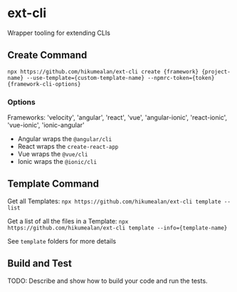 # ext-cli
Wrapper tooling for extending CLIs

## Create Command
`npx https://github.com/hikumealan/ext-cli create {framework} {project-name} --use-template={custom-template-name} --npmrc-token={token} {framework-cli-options}`
### Options
Frameworks: 'velocity', 'angular', 'react', 'vue', 'angular-ionic', 'react-ionic', 'vue-ionic', 'ionic-angular'
* Angular wraps the `@angular/cli`
* React wraps the `create-react-app`
* Vue wraps the `@vue/cli`
* Ionic wraps the `@ionic/cli`

## Template Command
Get all Templates: `npx https://github.com/hikumealan/ext-cli template --list`

Get a list of all the files in a Template: `npx https://github.com/hikumealan/ext-cli template --info={template-name}`

See `template` folders for more details

## Build and Test
TODO: Describe and show how to build your code and run the tests. 

